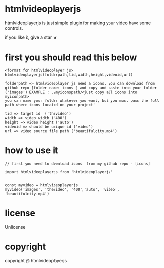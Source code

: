 # htmlvideoplayerjs

htmlvideoplayerjs is just simple plugin for making your video have some controls.

if you like it, give a star ★



# first you should read this below
    <format for htmlvideoplayer js>
    htmlvideoplayerjs(folderpath,tid,width,height,videoid,url)

    folderpath => htmlvideoplayer js need a icons, you can download from github repo [folder name: icons ] and copy and paste into your folder ('images') EXAMPLE : ./myiconspath/<just copy all icons into myiconpath>
    you can name your folder whatever you want, but you must pass the full path where icons located on your project'

    tid => target id  ('thevideo')
    width => video width ('400')
    height => video height ('auto')
    videoid => should be unique id ('video')
    url => video source file path ('beautifulcity.mp4')


# how to use it

    // first you need to download icons  from my github repo - [icons]

    import htmlvideoplayerjs from 'htmlvideoplayerjs'


    const myvideo = htmlvideoplayerjs
    myvideo('images', 'thevideo', '400','auto', 'video', 'beautifulcity.mp4')




# license
Unlicense

# copyright
copyright @ htmlvideoplayerjs